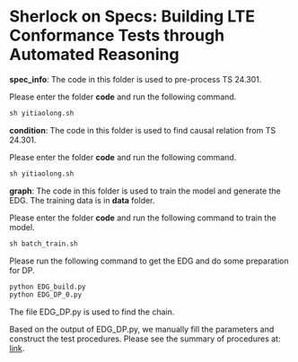 # Sherlock on Specs: Building LTE Conformance Tests through Automated Reasoning

**spec_info**: The code in this folder is used to pre-process TS 24.301. 

Please enter the folder **code** and run the following command.
```python
sh yitiaolong.sh
```

**condition**: The code in this folder is used to find causal relation from TS 24.301.

Please enter the folder **code** and run the following command.
```python
sh yitiaolong.sh
```
**graph**: The code in this folder is used to train the model and generate the EDG. The training data is in **data** folder.

Please enter the folder **code** and run the following command to train the model.
```python
sh batch_train.sh
````
Please run the following command to get the EDG and do some preparation for DP.
```python
python EDG_build.py
python EDG_DP_0.py
```
The file EDG_DP.py is used to find the chain.

Based on the output of EDG_DP.py, we manually fill the parameters and construct the test procedures. Please see the summary of procedures at: [link](https://sites.google.com/view/contester/homepage/security-requirement/details-of-tests).
